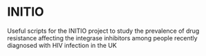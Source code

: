 # INITIO

Useful scripts for the INITIO project to study the prevalence of drug resistance affecting the integrase inhibitors among people recently diagnosed with HIV infection in the UK